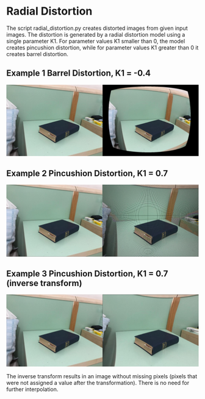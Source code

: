 # Radial Distortion

The script radial_distortion.py creates distorted images from given input images.
The distortion is generated by a radial distortion model using a single parameter K1.
For parameter values K1 smaller than 0, the model creates pincushion distortion,
while for parameter values K1 greater than 0 it creates barrel distortion.

## Example 1 Barrel Distortion, K1 = -0.4

![image_barrel_distortion](../images/radial_distortion_barrel_README.PNG)

## Example 2 Pincushion Distortion, K1 = 0.7

![image_pincushion_distortion](../images/radial_distortion_pincushion1_README.PNG)

## Example 3 Pincushion Distortion, K1 = 0.7 (inverse transform)

![image_pincushion_distortion](../images/radial_distortion_pincushion2_README.PNG)

The inverse transform results in an image without missing pixels (pixels that were not assigned a value after the transformation). There is no need for further interpolation.
